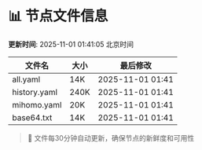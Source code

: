 # 📊 节点文件信息

**更新时间**: 2025-11-01 01:41:05 北京时间

| 文件名 | 大小 | 最后修改 |
|--------|------|----------|
| all.yaml | 14K | 2025-11-01 01:41 |
| history.yaml | 240K | 2025-11-01 01:41 |
| mihomo.yaml | 20K | 2025-11-01 01:41 |
| base64.txt | 14K | 2025-11-01 01:41 |

> 🔄 文件每30分钟自动更新，确保节点的新鲜度和可用性
